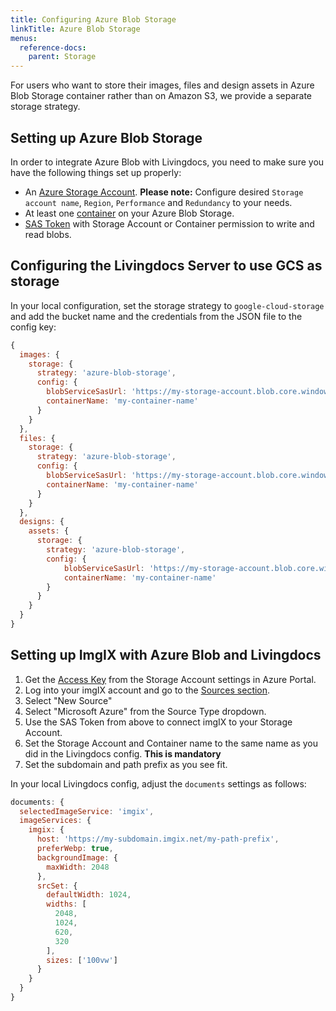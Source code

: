 ```yaml
---
title: Configuring Azure Blob Storage
linkTitle: Azure Blob Storage
menus:
  reference-docs:
    parent: Storage
---
```


For users who want to store their images, files and design assets in Azure Blob Storage container rather than on Amazon S3, we provide a separate storage strategy.

## Setting up Azure Blob Storage

In order to integrate Azure Blob with Livingdocs, you need to make sure you have the following things set up properly:

* An [Azure Storage Account](https://docs.microsoft.com/en-us/azure/storage/common/storage-account-create?tabs=azure-portal). **Please note:** Configure desired `Storage account name`, `Region`, `Performance` and `Redundancy` to your needs.
* At least one [container](https://docs.microsoft.com/en-us/azure/storage/blobs/blob-containers-portal) on your Azure Blob Storage.
* [SAS Token](https://docs.microsoft.com/en-us/azure/cognitive-services/translator/document-translation/create-sas-tokens?tabs=Containers) with Storage Account or Container permission to write and read blobs.

## Configuring the Livingdocs Server to use GCS as storage

In your local configuration, set the storage strategy to `google-cloud-storage` and add the bucket name and the credentials from the JSON file to the config key:

```js
{
  images: {
    storage: {
      strategy: 'azure-blob-storage',
      config: {
        blobServiceSasUrl: 'https://my-storage-account.blob.core.windows.net/?my-SAS-token',
        containerName: 'my-container-name'
      }
    }
  },
  files: {
    storage: {
      strategy: 'azure-blob-storage',
      config: {
        blobServiceSasUrl: 'https://my-storage-account.blob.core.windows.net/?my-SAS-token',
        containerName: 'my-container-name'
      }
    }
  },
  designs: {
    assets: {
      storage: {
        strategy: 'azure-blob-storage',
        config: {
            blobServiceSasUrl: 'https://my-storage-account.blob.core.windows.net/?my-SAS-token',
            containerName: 'my-container-name'
        }
      }
    }
  }
}
```


## Setting up ImgIX with Azure Blob and Livingdocs

1. Get the [Access Key](https://docs.microsoft.com/en-gb/azure/storage/common/storage-account-keys-manage?tabs=azure-portal#regenerate-access-keys) from the Storage Account settings in Azure Portal.
2. Log into your imgIX account and go to the [Sources section](https://dashboard.imgix.com/sources).
3. Select "New Source"
4. Select "Microsoft Azure" from the Source Type dropdown.
5. Use the SAS Token from above to connect imgIX to your Storage Account.
5. Set the Storage Account and Container name to the same name as you did in the Livingdocs config. **This is mandatory**
6. Set the subdomain and path prefix as you see fit.

In your local Livingdocs config, adjust the `documents` settings as follows:

```js
documents: {
  selectedImageService: 'imgix',
  imageServices: {
    imgix: {
      host: 'https://my-subdomain.imgix.net/my-path-prefix',
      preferWebp: true,
      backgroundImage: {
        maxWidth: 2048
      },
      srcSet: {
        defaultWidth: 1024,
        widths: [
          2048,
          1024,
          620,
          320
        ],
        sizes: ['100vw']
      }
    }
  }
}
```
